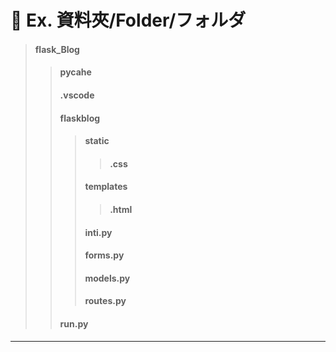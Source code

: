 # 🔹 Ex. 資料夾/Folder/フォルダ
> #### flask_Blog
>> #### __pycahe__
>> #### .vscode
>> #### flaskblog
>>> #### static
>>>> #### .css
>>> #### templates
>>>> #### .html
>>> #### __inti__.py
>>> #### forms.py
>>> #### models.py
>>> #### routes.py
>> #### run.py
---
